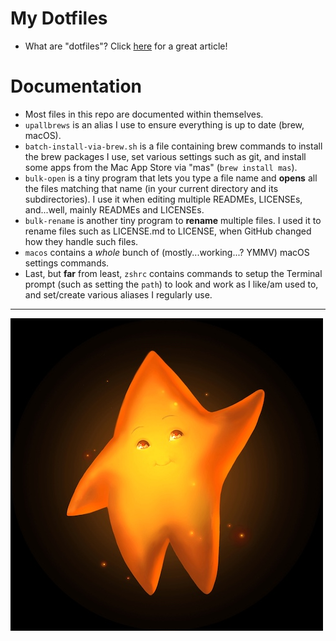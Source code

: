 # My Dotfiles
- What are "dotfiles"? Click [here](https://www.freecodecamp.org/news/dotfiles-what-is-a-dot-file-and-how-to-create-it-in-mac-and-linux/) for a great article!

# Documentation
- Most files in this repo are documented within themselves.
- `upallbrews` is an alias I use to ensure everything is up to date (brew, macOS).
- `batch-install-via-brew.sh` is a file containing brew commands to install the brew packages I use, set various settings such as git, and install some apps from the Mac App Store via "mas" (`brew install mas`).
- `bulk-open` is a tiny program that lets you type a file name and **opens** all the files matching that name (in your current directory and its subdirectories). I use it when editing multiple READMEs, LICENSEs, and...well, mainly READMEs and LICENSEs.
- `bulk-rename` is another tiny program to **rename** multiple files. I used it to rename files such as LICENSE.md to LICENSE, when GitHub changed how they handle such files.
- `macos` contains a *whole* bunch of (mostly...working...? YMMV) macOS settings commands.
- Last, but **far** from least, `zshrc` contains commands to setup the Terminal prompt (such as setting the `path`) to look and work as I like/am used to, and set/create various aliases I regularly use.
***
![logo](https://github.com/danispringer/docs/blob/master/images/star-400.jpg?raw=true&sanitize=true)